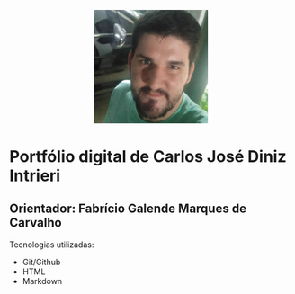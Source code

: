 <p align="center">
<img src="img-carlos.jpg" alt="Carlos José" width=40%>
</p>
<h1>Portfólio digital de Carlos José Diniz Intrieri</h1>
<h2>Orientador: Fabrício Galende Marques de Carvalho</h2>
<div>Tecnologias utilizadas:
<ul>
<li>Git/Github</li>
<li>HTML</li>
<li>Markdown</li>